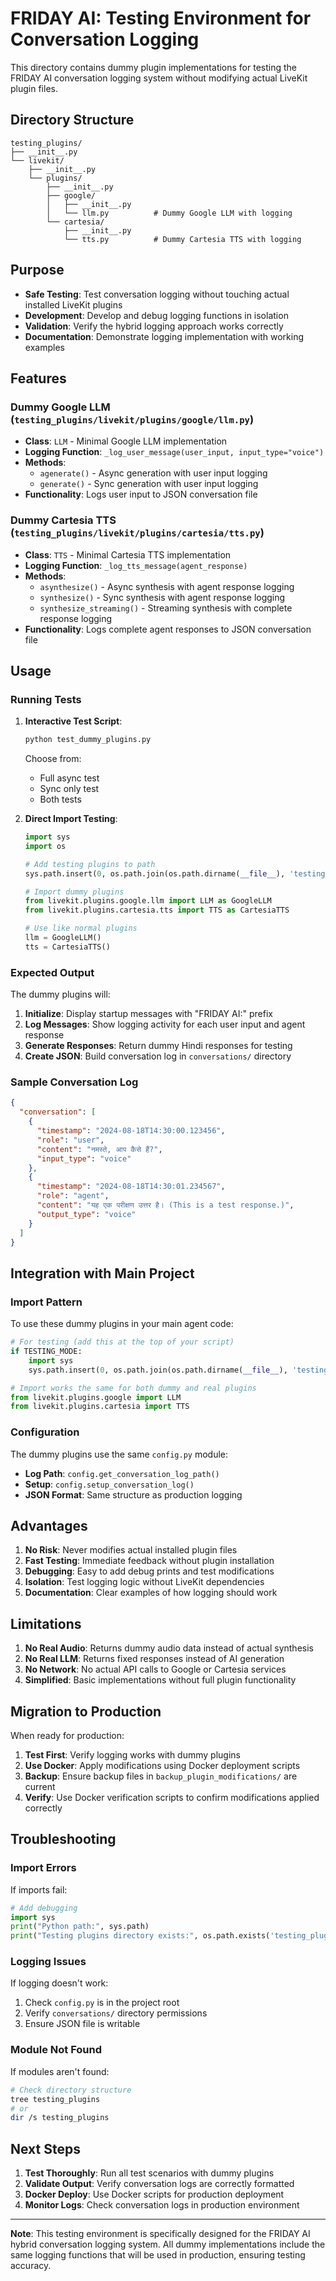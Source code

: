 # FRIDAY AI: Testing Environment for Conversation Logging

This directory contains dummy plugin implementations for testing the FRIDAY AI conversation logging system without modifying actual LiveKit plugin files.

## Directory Structure

```
testing_plugins/
├── __init__.py
└── livekit/
    ├── __init__.py
    └── plugins/
        ├── __init__.py
        ├── google/
        │   ├── __init__.py
        │   └── llm.py          # Dummy Google LLM with logging
        └── cartesia/
            ├── __init__.py
            └── tts.py          # Dummy Cartesia TTS with logging
```

## Purpose

- **Safe Testing**: Test conversation logging without touching actual installed LiveKit plugins
- **Development**: Develop and debug logging functions in isolation
- **Validation**: Verify the hybrid logging approach works correctly
- **Documentation**: Demonstrate logging implementation with working examples

## Features

### Dummy Google LLM (`testing_plugins/livekit/plugins/google/llm.py`)

- **Class**: `LLM` - Minimal Google LLM implementation
- **Logging Function**: `_log_user_message(user_input, input_type="voice")`
- **Methods**:
  - `agenerate()` - Async generation with user input logging
  - `generate()` - Sync generation with user input logging
- **Functionality**: Logs user input to JSON conversation file

### Dummy Cartesia TTS (`testing_plugins/livekit/plugins/cartesia/tts.py`)

- **Class**: `TTS` - Minimal Cartesia TTS implementation
- **Logging Function**: `_log_tts_message(agent_response)`
- **Methods**:
  - `asynthesize()` - Async synthesis with agent response logging
  - `synthesize()` - Sync synthesis with agent response logging
  - `synthesize_streaming()` - Streaming synthesis with complete response logging
- **Functionality**: Logs complete agent responses to JSON conversation file

## Usage

### Running Tests

1. **Interactive Test Script**:
   ```bash
   python test_dummy_plugins.py
   ```
   
   Choose from:
   - Full async test
   - Sync only test  
   - Both tests

2. **Direct Import Testing**:
   ```python
   import sys
   import os
   
   # Add testing plugins to path
   sys.path.insert(0, os.path.join(os.path.dirname(__file__), 'testing_plugins'))
   
   # Import dummy plugins
   from livekit.plugins.google.llm import LLM as GoogleLLM
   from livekit.plugins.cartesia.tts import TTS as CartesiaTTS
   
   # Use like normal plugins
   llm = GoogleLLM()
   tts = CartesiaTTS()
   ```

### Expected Output

The dummy plugins will:

1. **Initialize**: Display startup messages with "FRIDAY AI:" prefix
2. **Log Messages**: Show logging activity for each user input and agent response
3. **Generate Responses**: Return dummy Hindi responses for testing
4. **Create JSON**: Build conversation log in `conversations/` directory

### Sample Conversation Log

```json
{
  "conversation": [
    {
      "timestamp": "2024-08-18T14:30:00.123456",
      "role": "user",
      "content": "नमस्ते, आप कैसे हैं?",
      "input_type": "voice"
    },
    {
      "timestamp": "2024-08-18T14:30:01.234567",
      "role": "agent", 
      "content": "यह एक परीक्षण उत्तर है। (This is a test response.)",
      "output_type": "voice"
    }
  ]
}
```

## Integration with Main Project

### Import Pattern

To use these dummy plugins in your main agent code:

```python
# For testing (add this at the top of your script)
if TESTING_MODE:
    import sys
    sys.path.insert(0, os.path.join(os.path.dirname(__file__), 'testing_plugins'))

# Import works the same for both dummy and real plugins
from livekit.plugins.google import LLM
from livekit.plugins.cartesia import TTS
```

### Configuration

The dummy plugins use the same `config.py` module:

- **Log Path**: `config.get_conversation_log_path()`
- **Setup**: `config.setup_conversation_log()`
- **JSON Format**: Same structure as production logging

## Advantages

1. **No Risk**: Never modifies actual installed plugin files
2. **Fast Testing**: Immediate feedback without plugin installation
3. **Debugging**: Easy to add debug prints and test modifications
4. **Isolation**: Test logging logic without LiveKit dependencies
5. **Documentation**: Clear examples of how logging should work

## Limitations

1. **No Real Audio**: Returns dummy audio data instead of actual synthesis
2. **No Real LLM**: Returns fixed responses instead of AI generation
3. **No Network**: No actual API calls to Google or Cartesia services
4. **Simplified**: Basic implementations without full plugin functionality

## Migration to Production

When ready for production:

1. **Test First**: Verify logging works with dummy plugins
2. **Use Docker**: Apply modifications using Docker deployment scripts
3. **Backup**: Ensure backup files in `backup_plugin_modifications/` are current
4. **Verify**: Use Docker verification scripts to confirm modifications applied correctly

## Troubleshooting

### Import Errors

If imports fail:
```python
# Add debugging
import sys
print("Python path:", sys.path)
print("Testing plugins directory exists:", os.path.exists('testing_plugins'))
```

### Logging Issues

If logging doesn't work:
1. Check `config.py` is in the project root
2. Verify `conversations/` directory permissions
3. Ensure JSON file is writable

### Module Not Found

If modules aren't found:
```bash
# Check directory structure
tree testing_plugins
# or
dir /s testing_plugins
```

## Next Steps

1. **Test Thoroughly**: Run all test scenarios with dummy plugins
2. **Validate Output**: Verify conversation logs are correctly formatted
3. **Docker Deploy**: Use Docker scripts for production deployment
4. **Monitor Logs**: Check conversation logs in production environment

---

**Note**: This testing environment is specifically designed for the FRIDAY AI hybrid conversation logging system. All dummy implementations include the same logging functions that will be used in production, ensuring testing accuracy.
